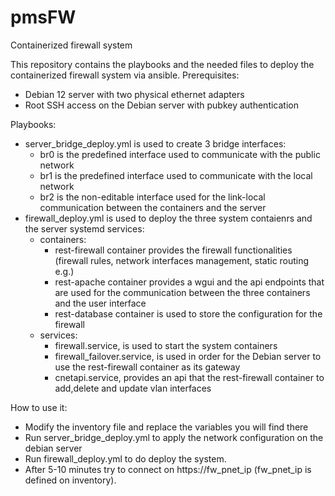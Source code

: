 # pmsFW
Containerized firewall system

This repository contains the playbooks and the needed files to deploy the containerized firewall system via ansible.
Prerequisites:
- Debian 12 server with two physical ethernet adapters
- Root SSH access on the Debian server with pubkey authentication

Playbooks:
- server_bridge_deploy.yml is used to create 3 bridge interfaces:
  - br0 is the predefined interface used to communicate with the public network
  - br1 is the predefined interface used to communicate with the local network
  - br2 is the non-editable interface used for the link-local communication between the containers and the server
- firewall_deploy.yml is used to deploy the three system contaienrs and the server systemd services:
     - containers:
        - rest-firewall container provides the firewall functionalities (firewall rules, network interfaces management, static routing e.g.) 
        - rest-apache container provides a wgui and the api endpoints that are used for the communication between the three containers and the user interface
        - rest-database container is used to store the configuration for the firewall
     - services:
        - firewall.service, is used to start the system containers
        - firewall_failover.service, is used in order for the Debian server to use the rest-firewall container as its gateway
        - cnetapi.service, provides an api that the rest-firewall container to add,delete and update vlan interfaces

How to use it:
- Modify the inventory file and replace the variables you will find there
- Run server_bridge_deploy.yml to apply the network configuration on the debian server
- Run firewall_deploy.yml to do deploy the system.
- After 5-10 minutes try to connect on https://fw_pnet_ip (fw_pnet_ip is defined on inventory).


